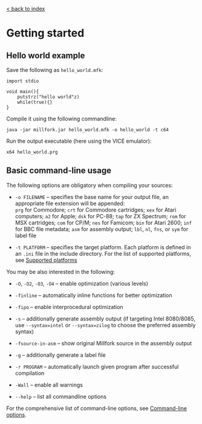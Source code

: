 [< back to index](../index.md)

# Getting started

## Hello world example

Save the following as `hello_world.mfk`:

```
import stdio

void main(){
    putstrz("hello world"z)
    while(true){}
}
```

Compile it using the following commandline:

```
java -jar millfork.jar hello_world.mfk -o hello_world -t c64
```

Run the output executable (here using the VICE emulator):

```
x64 hello_world.prg
```

## Basic command-line usage

The following options are obligatory when compiling your sources:

* `-o FILENAME` – specifies the base name for your output file, an appropriate file extension will be appended:  
`prg` for Commodore;
`crt` for Commodore cartridges;
`xex` for Atari computers;
`a2` for Apple;
`dsk` for PC-88;
`tap` for ZX Spectrum;
`rom` for MSX cartridges;
`com` for CP/M;
`nes` for Famicom;
`bin` for Atari 2600;
`inf` for BBC file metadata;
`asm` for assembly output;
`lbl`, `nl`, `fns`, or `sym` for label file

* `-t PLATFORM` – specifies the target platform.
Each platform is defined in an `.ini` file in the include directory.
For the list of supported platforms, see [Supported platforms](target-platforms.md)

You may be also interested in the following:

* `-O`, `-O2`, `-O3`, `-O4` – enable optimization (various levels)

* `-finline` – automatically inline functions for better optimization

* `-fipo` – enable interprocedural optimization

* `-s` – additionally generate assembly output
(if targeting Intel 8080/8085, use `--syntax=intel` or `--syntax=zilog` to choose the preferred assembly syntax)

* `-fsource-in-asm` – show original Millfork source in the assembly output

* `-g` – additionally generate a label file

* `-r PROGRAM` – automatically launch given program after successful compilation

* `-Wall` – enable all warnings

* `--help` – list all commandline options

For the comprehensive list of command-line options, see [Command-line options](./command-line.md).
